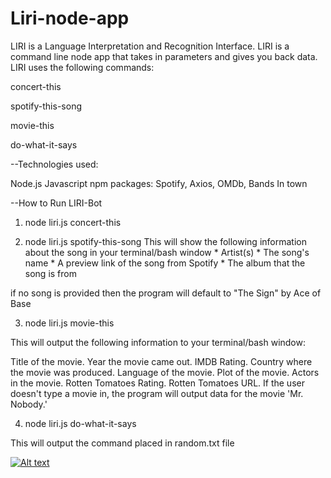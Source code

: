 # Liri-node-app


LIRI is a Language Interpretation and Recognition Interface. LIRI is a command line node app that takes in parameters and gives you back data. LIRI uses the following commands:

   concert-this
     
   spotify-this-song
   
   movie-this
   
   do-what-it-says
       

--Technologies used:

Node.js
Javascript
npm packages: Spotify, Axios, OMDb, Bands In town


--How to Run LIRI-Bot

1) node liri.js concert-this 

2) node liri.js spotify-this-song <song name here> This will show the following information about the song in your terminal/bash window * Artist(s) * The song's name * A preview link of the song from Spotify * The album that the song is from

if no song is provided then the program will default to
"The Sign" by Ace of Base



3) node liri.js movie-this <movie name here>

This will output the following information to your terminal/bash window:

Title of the movie.
Year the movie came out.
IMDB Rating.
Country where the movie was produced.
Language of the movie.
Plot of the movie.
Actors in the movie.
Rotten Tomatoes Rating.
Rotten Tomatoes URL.
If the user doesn't type a movie in, the program will output data for the movie 'Mr. Nobody.'

4) node liri.js do-what-it-says

This will output the command placed in random.txt file



[![Alt text](https://player.vimeo.com/video/306703692)](https://player.vimeo.com/video/306703692)


